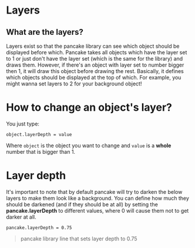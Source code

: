 # Layers

## What are the layers?

Layers exist so that the pancake library can see which object should be displayed before which. Pancake takes all objects which have the layer set to 1 or just don't have the layer set (which is the same for the library) and draws them. However, if there's an object with layer set to number bigger then 1, it will draw this object before drawing the rest. Basically, it defines which objects should be displayed at the top of which. For example, you might wanna set layers to 2 for your background object!

# How to change an object's layer?

You just type:

`object.layerDepth = value`

Where `object` is the object you want to change and `value` is a **whole** number that is bigger than 1.

# Layer depth

It's important to note that by default pancake will try to darken the below layers to make them look like a background. You can define how much they should be darkened (and if they should be at all) by setting the **pancake.layerDepth** to different values, where 0 will cause them not to get darker at all.

`pancake.layerDepth = 0.75`

> pancake library line that sets layer depth to 0.75
